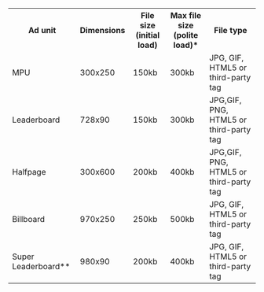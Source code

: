 <table>
  <tr>
    <th>Ad unit</th>
    <th>Dimensions</th>
    <th>File size (initial load)</th>
    <th>Max file size (polite load)*</th>
    <th>File type</th>
  </tr>
  <tr>
    <td>MPU</td>
    <td>300x250</td> 
    <td>150kb</td>
    <td>300kb</td>
    <td>JPG, GIF, HTML5 or third-party tag</td>
  </tr>
  <tr>
    <td>Leaderboard</td>
    <td>728x90</td> 
    <td>150kb</td>
    <td>300kb</td>
    <td>JPG,GIF, PNG, HTML5 or third-party tag</td>
  </tr>
  <tr>
    <td>Halfpage</td>
    <td>300x600</td> 
    <td>200kb</td>
    <td>400kb</td>
    <td>JPG,GIF, PNG, HTML5 or third-party tag</td>
  </tr>
  <tr>
    <td>Billboard</td>
    <td>970x250</td> 
    <td>250kb</td>
    <td>500kb</td>
    <td>JPG, GIF, HTML5 or third-party tag</td>
  </tr>
  <tr>
    <td>Super Leaderboard**</td>
    <td>980x90</td> 
    <td>200kb</td>
    <td>400kb</td>
    <td>JPG, GIF, HTML5 or third-party tag</td>
  </tr>
</table>
